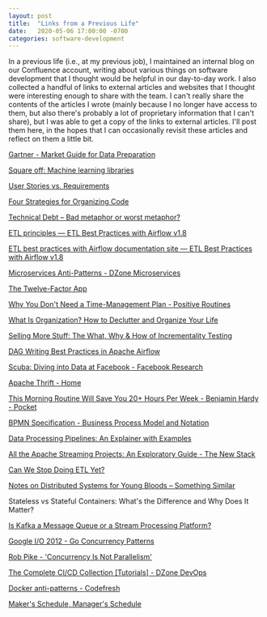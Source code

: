 ```yaml
---
layout: post
title:  "Links from a Previous Life"
date:   2020-05-06 17:00:00 -0700
categories: software-development
---
```

In a previous life (i.e., at my previous job), I maintained an internal blog on our Confluence account, writing about various things on software development that I thought would be helpful in our day-to-day work. I also collected a handful of links to external articles and websites that I thought were interesting enough to share with the team. I can't really share the contents of the articles I wrote (mainly because I no longer have access to them, but also there's probably a lot of proprietary information that I can't share), but I was able to get a copy of the links to external articles. I'll post them here, in the hopes that I can occasionally revisit these articles and reflect on them a little bit.

[Gartner - Market Guide for Data Preparation](https://www.gartner.com/doc/reprints?id=1-4R5GFC8&ct=180214&st=sb&utm_campaign=Gartner_DataPrep_Report&utm_source=hs_email&utm_medium=email&utm_content=60836392&_hsenc=p2ANqtz-8X1WogMYEO4mKxw-AIt8bHX24RPJUNN3CnxuIPrKvoQ-ZNQ13GxxdqxtSeGrZMEWMRXgZb6E8hyhlVkfpq4J2DIM60pg&_hsmi=60836392)

[Square off: Machine learning libraries](https://www.oreilly.com/content/square-off-machine-learning-libraries/)

[User Stories vs. Requirements](https://blog.aha.io/user-stories-vs-product-requirements/)

[Four Strategies for Organizing Code](https://medium.com/@msandin/strategies-for-organizing-code-2c9d690b6f33)

[Technical Debt – Bad metaphor or worst metaphor?](https://ronjeffries.com/articles/015-11/tech-debt/#fnref:stories)
 
[ETL principles — ETL Best Practices with Airflow v1.8](https://gtoonstra.github.io/etl-with-airflow/principles.html)

[ETL best practices with Airflow documentation site — ETL Best Practices with Airflow v1.8](https://gtoonstra.github.io/etl-with-airflow/)
 
[Microservices Anti-Patterns - DZone Microservices](https://dzone.com/articles/microservices-anti-patterns)

[The Twelve-Factor App](https://12factor.net/)

[Why You Don't Need a Time-Management Plan - Positive Routines](https://positiveroutines.com/time-management-plan/)

[What Is Organization? How to Declutter and Organize Your Life](https://positiveroutines.com/what-is-organization/)

[Selling More Stuff: The What, Why & How of Incrementality Testing](https://www.quantcast.com/blog/selling-more-stuff-the-what-why-how-of-incrementality-testing/)

[DAG Writing Best Practices in Apache Airflow](https://www.astronomer.io/guides/dag-best-practices/)

[Scuba: Diving into Data at Facebook - Facebook Research](https://research.fb.com/publications/scuba-diving-into-data-at-facebook/)

[Apache Thrift - Home](https://thrift.apache.org/)

[This Morning Routine Will Save You 20+ Hours Per Week - Benjamin Hardy - Pocket](https://getpocket.com/explore/item/this-morning-routine-will-save-you-20-hours-per-week)

[BPMN Specification - Business Process Model and Notation](http://www.bpmn.org/)

[Data Processing Pipelines: An Explainer with Examples](https://blogs.informatica.com/2019/08/20/data-processing-pipeline-patterns/)
 
[All the Apache Streaming Projects: An Exploratory Guide - The New Stack](https://thenewstack.io/apache-streaming-projects-exploratory-guide/)
 
[Can We Stop Doing ETL Yet?](https://www.datanami.com/2019/09/03/can-we-stop-doing-etl-yet/)

[Notes on Distributed Systems for Young Bloods – Something Similar](https://www.somethingsimilar.com/2013/01/14/notes-on-distributed-systems-for-young-bloods/)

Stateless vs Stateful Containers: What's the Difference and Why Does It Matter?

[Is Kafka a Message Queue or a Stream Processing Platform?](https://itnext.io/is-kafka-a-message-queue-or-a-stream-processing-platform-7decc3cf1cf)

[Google I/O 2012 - Go Concurrency Patterns](https://www.youtube.com/watch?v=f6kdp27TYZs)

[Rob Pike - 'Concurrency Is Not Parallelism'](https://vimeo.com/49718712)

[The Complete CI/CD Collection \[Tutorials\] - DZone DevOps](https://dzone.com/articles/the-complete-cicd-collection-tutorials)
 
[Docker anti-patterns - Codefresh](https://codefresh.io/containers/docker-anti-patterns/)

[Maker's Schedule, Manager's Schedule](http://www.paulgraham.com/makersschedule.html)
